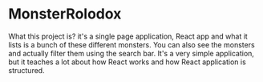 # MonsterRolodox
What this project is? it's a single page application, React app and what it lists is a bunch of these  different monsters.  You can also see the monsters and actually filter them using the search bar.  It's a very simple application, but it teaches a lot about how React works and how React application  is structured.
